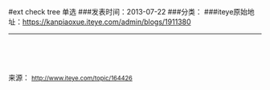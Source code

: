 #ext check tree 单选
###发表时间：2013-07-22
###分类：
###iteye原始地址：<a href="https://kanpiaoxue.iteye.com/admin/blogs/1911380" target="_blank">https://kanpiaoxue.iteye.com/admin/blogs/1911380</a>

---

<div class="iteye-blog-content-contain" style="font-size: 14px;"> 
 <p>&nbsp;</p> 
 <p>&nbsp;</p> 
 <p>来源：&nbsp;<a style="font-size: 12px; line-height: 1.5;" href="http://www.iteye.com/topic/164426">http://www.iteye.com/topic/164426</a></p> 
</div>
